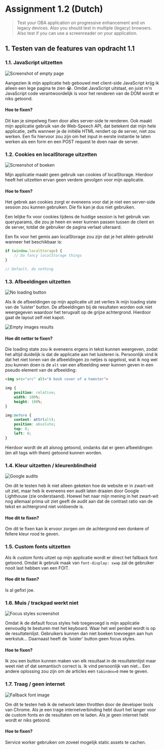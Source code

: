 # Assignment 1.2 (Dutch)
> Test your OBA application on progressive enhancement and on legacy devices. Also you should test in multiple (legacy) browsers. Also test if you can use a screenreader on your application.

## 1. Testen van de features van opdracht 1.1

### 1.1. JavaScript uitzetten
![Screenshot of empty page](assets/1.png)

Aangezien ik mijn applicatie heb gebouwd met client-side JavaScript krijg ik alleen een lege pagina te zien :sob:. Omdat JavaScript uitstaat, en juist m'n JavaScript code verantwoordelijk is voor het renderen van de DOM wordt er niks getoond.

#### Hoe te fixen?
Dit kan je simpelweg fixen door alles server-side te renderen. Ook maakt mijn applicatie gebruik van de Web-Speech API, dat betekent dat mijn hele applicatie, zelfs wanneer je de initiële HTML rendert op de server, niet zou werken. Een fix hiervoor zou zijn om het input in eerste instantie te laten werken als een form en een POST request te doen naar de server.

### 1.2. Cookies en localStorage uitzetten
![Screenshot of boeken](assets/2.png)

Mijn applicatie maakt geen gebruik van cookies of localStorage. Hierdoor heeft het uitzetten ervan geen verdere gevolgen voor mijn applicatie.

#### Hoe te fixen?
Het gebrek aan cookies zorgt er eveneens voor dat je niet een server-side session zou kunnen gebruiken. Die fix kan je dus niet gebruiken. 

Een lelijke fix voor cookies tijdens de huidige session is het gebruik van queryparams, die zou je heen en weer kunnen passen tussen de client en de server, totdat de gebruiker de pagina verlaat uiteraard.

Een fix voor het gemis aan localStorage zou zijn dat je het alléén gebruikt wanneer het beschikbaar is:

```js
if (window.localStorage) {
    // Do fancy localStorage things
}

// Default, do nothing
```

### 1.3. Afbeeldingen uitzetten
![No loading button](assets/3.png)

Als ik de afbeeldingen op mijn applicatie uit zet verlies ik mijn loading state van de 'luister' button. De afbeeldingen bij de resultaten worden ook niet weergegeven waardoor het terugvalt op de grijze achtergrond. Hierdoor gaat de layout zelf niet kapot.

![Empty images results](assets/4.png)

#### Hoe dit netter te fixen?
Die loading state zou ik eveneens ergens in tekst kunnen weergeven, zodat het altijd duidelijk is dat de applicatie aan het luisteren is. Persoonlijk vind ik dat het niet tonen van de afbeeldingen zo netjes is opgelost, wat ik nog wel zou kunnen doen is de `alt` van een afbeelding weer kunnen geven in een pseudo element van de afbeelding:

```html
<img src="src" alt="A book cover of a hamster">
```

```css
img {
    position: relative;
    width: 100%;
    height: 100%;
}

img:before {
    content: attr(alt);
    position: absolute;
    top: 0;
    left: 0;
}
```

Hierdoor wordt de alt alsnog getoond, ondanks dat er geen afbeeldingen (en alt tags with them) getoond kunnen worden.

### 1.4. Kleur uitzetten / kleurenblindheid
![Google audits](assets/5.png)

Om dit te testen heb ik niet alleen gekeken hoe de website er in zwart-wit uit ziet, maar heb ik eveneens een audit laten draaien door Google Lighthouse (zie onderstaand). Hoewel het naar mijn mening in het zwart-wit nog allemaal prima uit ziet geeft de audit aan dat de contrast ratio van de tekst en achtergrond niet voldoende is.

#### Hoe dit te fixen?
Om dit te fixen kan ik ervoor zorgen om de achtergrond een donkere of fellere kleur rood te geven.

### 1.5. Custom fonts uitzetten
Als ik custom fonts uitzet op mijn applicatie wordt er direct het fallback font getoond. Omdat ik gebruik maak van `font-display: swap` zal de gebruiker nooit last hebben van een FOIT.

#### Hoe dit te fixen?
Is al gefixt joe.

### 1.6. Muis / trackpad werkt niet
![Focus styles screenshot](assets/7.png)

Omdat ik de default focus styles heb toegevoegd is mijn applicatie eenvoudig te besturen met het keyboard. Waar het wel penibel wordt is op de resultatenlijst. Gebruikers kunnen dan niet boeken toevoegen aan hun werkstuk... Daarnaast heeft de 'luister' button geen focus styles.

#### Hoe te fixen?
Ik zou een button kunnen maken van elk resultaat in de resultatenlijst maar weet niet of dat semantisch correct is. Ik vind persoonlijk van niet... Een andere oplossing zou zijn om de articles een `tabindex=0` mee te geven.

### 1.7. Traag / geen internet
![Fallback font image](assets/6.png)

Om dit te testen heb ik de network laten throttlen door de developer tools van Chrome. Als je een trage internetverbinding hebt duurt het langer voor de custom fonts en de resultaten om te laden. Als je geen internet hebt wordt er niks getoond.

#### Hoe te fixen?
Service worker gebruiken om zoveel mogelijk static assets te cachen.